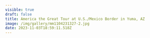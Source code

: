 ```yaml
---
visible: true
draft: false
title: America the Great Tour at U.S./Mexico Border in Yuma, AZ
image: /img/gallery/mm1104231327-2.jpg
date: 2023-11-03T18:59:11.518Z
---
```

